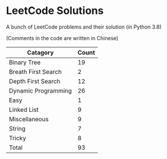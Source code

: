# LeetCode Solutions

A bunch of LeetCode problems and their solution (in Python 3.8)

(Comments in the code are written in Chinese)

|Catagory            |Count|
|--------------------|-----|
|Binary Tree         |19   |
|Breath First Search |2    |
|Depth First Search  |12   |
|Dynamic Programming |26   |
|Easy                |1    |
|Linked List         |9    |
|Miscellaneous       |9    |
|String              |7    |
|Tricky              |8    |
|Total               |93   |

